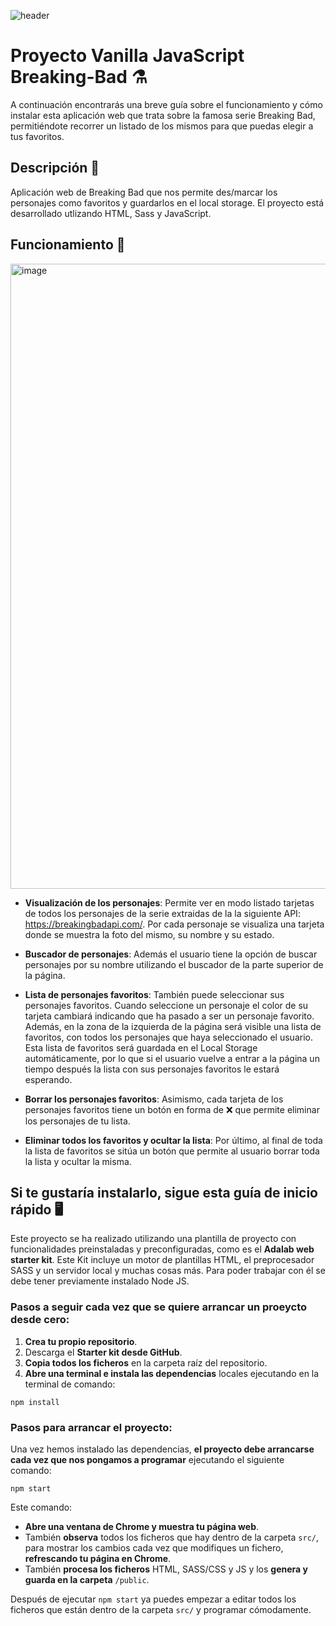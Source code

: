 ![header](https://user-images.githubusercontent.com/111798280/201878083-3582f8b7-7ff8-4673-ac94-3354322e5389.jpg)

# Proyecto Vanilla JavaScript Breaking-Bad ⚗

A continuación encontrarás una breve guía sobre el funcionamiento y cómo instalar esta aplicación web que trata sobre la famosa serie Breaking Bad, permitiéndote recorrer un listado de los mismos para que puedas elegir a tus favoritos.

## Descripción 🧾

Aplicación web de Breaking Bad que nos permite des/marcar los personajes como favoritos y guardarlos en el local storage. El proyecto está desarrollado utlizando HTML, Sass y JavaScript. 

## Funcionamiento 🔨

<img width="1000" alt="image" src="https://user-images.githubusercontent.com/111798280/201878629-2fd8c0bc-69d4-4531-8bfa-b8c18b0e04ea.png">

- **Visualización de los personajes**: Permite ver en modo listado tarjetas de todos los personajes de la serie extraidas de la la siguiente API: https://breakingbadapi.com/. Por cada personaje se visualiza una tarjeta donde se muestra la foto del mismo, su nombre y su estado. 

- **Buscador de personajes**: Además el  usuario tiene la opción de buscar personajes por su nombre utilizando el buscador de la parte superior de la página.

- **Lista de personajes favoritos**: También puede seleccionar sus personajes favoritos. Cuando seleccione un personaje el color de su tarjeta cambiará indicando que ha pasado a ser un personaje favorito. Además, en la zona de la izquierda de la página será visible una lista de favoritos, con todos los personajes que haya seleccionado el usuario. Esta lista de favoritos será guardada en el Local Storage automáticamente, por lo que si el usuario vuelve a entrar a la página un tiempo después la lista con sus personajes favoritos le estará esperando.

- **Borrar los personajes favoritos**: Asimismo, cada tarjeta de los personajes favoritos tiene un botón en forma de ❌ que permite eliminar los personajes de tu lista. 

- **Eliminar todos los favoritos y ocultar la lista**: Por último, al final de toda la lista de favoritos se sitúa un botón que permite al usuario borrar toda la lista y ocultar la misma.

## Si te gustaría instalarlo, sigue esta guía de inicio rápido 🖥

Este proyecto se ha realizado utilizando una plantilla de proyecto con funcionalidades preinstaladas y preconfiguradas, como es el **Adalab web starter kit**. Este Kit incluye un motor de plantillas HTML, el preprocesador SASS y un servidor local y muchas cosas más. Para poder trabajar con él se debe tener previamente instalado Node JS. 

### Pasos a seguir cada vez que se quiere arrancar un proeycto desde cero: 

1. **Crea tu propio repositorio**.
1. Descarga el **Starter kit desde GitHub**.
1. **Copia todos los ficheros** en la carpeta raíz del repositorio.
1. **Abre una terminal e instala las dependencias** locales ejecutando en la terminal de comando: 

```npm install```

### Pasos para arrancar el proyecto:

Una vez hemos instalado las dependencias, **el proyecto debe arrancarse cada vez que nos pongamos a programar** ejecutando el siguiente comando:

```npm start```

Este comando: 

- **Abre una ventana de Chrome y muestra tu página web**.
- También **observa** todos los ficheros que hay dentro de la carpeta ```src/```, para mostrar los cambios cada vez que modifiques un fichero, **refrescando tu página en Chrome**. 
- También **procesa los ficheros** HTML, SASS/CSS y JS y los **genera y guarda en la carpeta** ```/public```. 

Después de ejecutar ```npm start``` ya puedes empezar a editar todos los ficheros que están dentro de la carpeta ```src/``` y programar cómodamente. 
